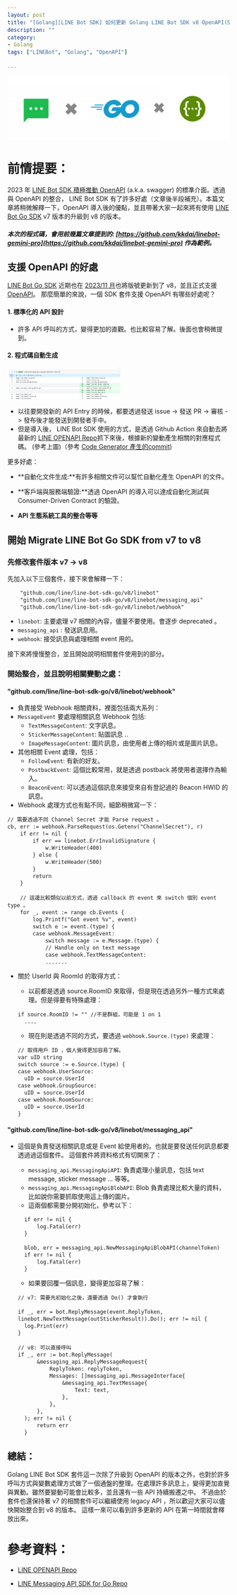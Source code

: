 ```yaml
---
layout: post
title: "[Golang][LINE Bot SDK] 如何更新 Golang LINE Bot SDK v8 OpenAPI(Swagger)"
description: ""
category: 
- Golang
tags: ["LINEBot", "Golang", "OpenAPI"]

---
```


![image-20240105183407936](../images/2022/image-20240105183407936.png)

# 前情提要：

2023 年 [LINE Bot SDK 積極推動 OpenAPI](https://github.com/line/line-openapi) (a.k.a. swagger) 的標準介面。透過與 OpenAPI 的整合， LINE Bot SDK 有了許多好處（文章後半段補充）。本篇文章將稍微解釋一下，OpenAPI 導入後的優點，並且帶著大家一起來將有使用 [LINE Bot Go SDK](https://github.com/line/line-bot-sdk-go) v7 版本的升級到 v8 的版本。

##### 本次的程式碼，會用前幾篇文章提到的: [https://github.com/kkdai/linebot-gemini-pro](https://github.com/kkdai/linebot-gemini-pro) 作為範例。



## 支援 OpenAPI 的好處

 [LINE Bot Go SDK](https://github.com/line/line-bot-sdk-go) 近期也在 [2023/11 月](https://github.com/line/line-bot-sdk-go/releases/tag/v8.0.0)也將版號更新到了 v8，並且正式支援 [OpenAPI](https://github.com/line/line-openapi/)。 那麼簡單的來說，一個 SDK 套件支援 OpenAPI 有哪些好處呢？ 

#### 1. 標準化的 API 設計

- 許多 API 呼叫的方式，變得更加的直觀。也比較容易了解。後面也會稍微提到。



#### 2. 程式碼自動生成

<img src="../images/2022/image-20240105200853423.png" alt="image-20240105200853423" style="zoom:25%;" />

- 以往要開發新的 API Entry 的時候，都要透過發送 issue -> 發送 PR -> 審核 -> 發布後才能發送到開發者手中。
- 但是導入後， LINE Bot SDK 使用的方式，是透過 Github Action 來自動去將最新的 [LINE OPENAPI Repo](https://github.com/line/line-openapi)抓下來後，根據新的變動產生相關的對應程式碼。 (參考上圖)（參考 [Code Generator 產生的commit](https://github.com/line/line-bot-sdk-go/commit/5ab525b2ec4c673f4242f32f71f85468bdea3bb0))

更多好處：

- **自動化文件生成:**有許多相關文件可以幫忙自動化產生 OpenAPI 的文件。

- **客戶端與服務端驗證:**透過 OpenAPI 的導入可以達成自動化測試與 Consumer-Driven Contract 的驗證。
- **API 生態系統工具的整合等等**



## 開始 Migrate LINE Bot Go SDK from v7 to v8

### 先修改套件版本 v7 -> v8

先加入以下三個套件，接下來會解釋一下：

```
	"github.com/line/line-bot-sdk-go/v8/linebot"
	"github.com/line/line-bot-sdk-go/v8/linebot/messaging_api"
	"github.com/line/line-bot-sdk-go/v8/linebot/webhook"
```
- `linebot`: 主要處理 v7 相關的內容，儘量不要使用。會逐步 deprecated 。
- `messaging_api` : 發送訊息用。
- `webhook`: 接受訊息與處理相關 event 用的。

接下來將慢慢整合，並且開始說明相關套件使用到的部分。

### 開始整合，並且說明相關變動之處：
#### "github.com/line/line-bot-sdk-go/v8/linebot/webhook"

- 負責接受 Webhook 相關資料，裡面包括兩大系列：
- `MessageEvent` 要處理相關訊息 Webhook 包括:
  - `TextMessageContent`: 文字訊息。
  - `StickerMessageContent`: 貼圖訊息 ..
  - `ImageMessageContent`: 圖片訊息，由使用者上傳的相片或是圖片訊息。
- 其他相關 Event 處理，包括：
  - `FollowEvent`: 有新的好友。
  - `PostbackEvent`: 這個比較常用，就是透過 postback 將使用者選擇作為輸入。
  - `BeaconEvent`: 可以透過這個訊息來接受來自有登記過的 Beacon HWID 的訊息。
- Webhook 處理方式也有點不同，細節稍微寫一下：

```
// 需要透過不同 Channel Secret 才能 Parse request 。
cb, err := webhook.ParseRequest(os.Getenv("ChannelSecret"), r)
	if err != nil {
		if err == linebot.ErrInvalidSignature {
			w.WriteHeader(400)
		} else {
			w.WriteHeader(500)
		}
		return
	}

	// 這邊比較類似以前方式，透過 callback 的 event 來 switch 個別 event type 。
	for _, event := range cb.Events {
		log.Printf("Got event %v", event)
		switch e := event.(type) {
		case webhook.MessageEvent:
			switch message := e.Message.(type) {
			// Handle only on text message
			case webhook.TextMessageContent:
			.......
```

- 關於 UserId 與 RoomId 的取得方式：

  - 以前都是透過 source.RoomID 來取得，但是現在透過另外一種方式來處理。但是得要有特殊處理：

  ```
  if source.RoomID != "" //不是群組，可能是 1 on 1
  	....
  ```

  - 現在則是透過不同的方式，要透過 `webhook.Source.(type)` 來處理：

  ```
  // 取得用戶 ID ，個人覺得更加容易了解。
  var uID string
  switch source := e.Source.(type) {
  case webhook.UserSource:
    uID = source.UserId
  case webhook.GroupSource:
    uID = source.UserId
  case webhook.RoomSource:
    uID = source.UserId
  }
  ```

  

#### "github.com/line/line-bot-sdk-go/v8/linebot/messaging_api"

- 這個是負責發送相關訊息或是 Event 給使用者的。也就是要發送任何訊息都要透過過這個套件。 這個套件將資料格式有切開來了：

  - `messaging_api.MessagingApiAPI`: 負責處理小量訊息，包括 text message, sticker message ... 等等。
  - `messaging_api.MessagingApiBlobAPI`: Blob 負責處理比較大量的資料，比如說你需要抓取使用這上傳的圖片。
  - 這兩個都需要分開初始化，參考以下：

  ```
  	if err != nil {
  		log.Fatal(err)
  	}
  
  	blob, err = messaging_api.NewMessagingApiBlobAPI(channelToken)
  	if err != nil {
  		log.Fatal(err)
  	}
  
  ```

  - 如果要回覆一個訊息，變得更加容易了解：

  ```
  // v7: 需要先初始化之後，還要透過 Do() 才會執行
  
  if _, err = bot.ReplyMessage(event.ReplyToken, linebot.NewTextMessage(outStickerResult)).Do(); err != nil {
  	log.Print(err)
  }
  
  // v8: 可以直接呼叫
  if _, err := bot.ReplyMessage(
  		&messaging_api.ReplyMessageRequest{
  			ReplyToken: replyToken,
  			Messages: []messaging_api.MessageInterface{
  				&messaging_api.TextMessage{
  					Text: text,
  				},
  			},
  		},
  	); err != nil {
  		return err
  	}
  ```

## 總結：

Golang LINE Bot SDK 套件這一次除了升級到 OpenAPI 的版本之外，也對於許多呼叫方式與變數處理方式做了一個通盤的整理。在處理許多訊息上，變得更加直覺與異動。雖然要變動可能會比較多，並且還有一些 API 持續搬遷之中。 不過由於套件也還保持著 v7 的相關套件可以繼續使用 legacy API ，所以歡迎大家可以儘快開始整合到 v8 的版本。 這樣一來可以看到許多更新的 API 在第一時間就會釋放出來。

# 參考資料：

- [LINE OPENAPI Repo](https://github.com/line/line-openapi)

- [LINE Messaging API SDK for Go Repo](https://github.com/line/line-bot-sdk-go)
